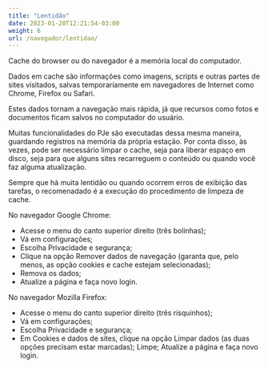 ```yaml
---
title: "Lentidão"
date: 2023-01-20T12:21:54-03:00
weight: 6
url: /navegador/lentidao/
---
```



Cache do browser ou do navegador é a memória local do computador. 

Dados em cache são informações como imagens, scripts e outras partes de sites visitados, salvas temporariamente em navegadores de Internet como Chrome, Firefox ou Safari. 

Estes dados tornam a navegação mais rápida, já que recursos como fotos e documentos ficam salvos no computador do usuário.

Muitas funcionalidades do PJe são executadas dessa mesma maneira, guardando registros na memória da própria estação. Por conta disso, às vezes, pode ser necessário limpar o cache, seja para liberar espaço em disco, seja para que alguns sites recarreguem o conteúdo ou quando você faz alguma atualização.

Sempre que há muita lentidão ou quando ocorrem erros de exibição das tarefas, o recomenadado é a execução do procedimento de limpeza de cache.

No navegador Google Chrome:
+ Acesse o menu do canto superior direito (três bolinhas);
+ Vá em configurações;
+ Escolha Privacidade e segurança;
+ Clique na opção Remover dados de navegação (garanta que, pelo menos, as opção cookies e cache estejam selecionadas);
+ Remova os dados;
+ Atualize a página e faça novo login.


No navegador Mozilla Firefox:
+ Acesse o menu do canto superior direito (três risquinhos); 
+ Vá em configurações;
+ Escolha Privacidade e segurança;
+ Em Cookies e dados de sites, clique na opção Limpar dados (as duas opções precisam estar marcadas);
Limpe;
Atualize a página e faça novo login.
